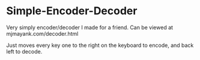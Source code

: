 Simple-Encoder-Decoder
======================

Very simply encoder/decoder I made for a friend. Can be viewed at mjmayank.com/decoder.html

Just moves every key one to the right on the keyboard to encode, and back left to decode.